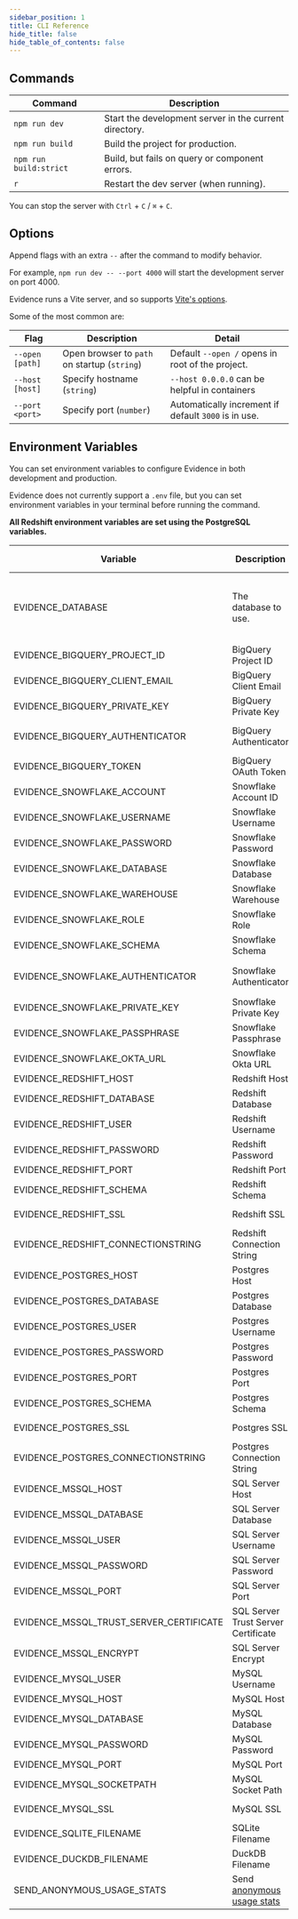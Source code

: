 ```yaml
---
sidebar_position: 1
title: CLI Reference
hide_title: false
hide_table_of_contents: false
---
```


## Commands

| Command                | Description                                            |
| ---------------------- | ------------------------------------------------------ |
| `npm run dev`          | Start the development server in the current directory. |
| `npm run build`        | Build the project for production.                      |
| `npm run build:strict` | Build, but fails on query or component errors.         |
| `r`                    | Restart the dev server (when running).                 |

You can stop the server with `Ctrl` + `C` / `⌘` + `C`.

## Options

Append flags with an extra `--` after the command to modify behavior.

For example, `npm run dev -- --port 4000` will start the development server on port 4000.

Evidence runs a Vite server, and so supports [Vite's options](https://vitejs.dev/guide/cli.html#options).

Some of the most common are:

| Flag            | Description                                  | Detail                                               |
| --------------- | -------------------------------------------- | ---------------------------------------------------- |
| `--open [path]` | Open browser to `path` on startup (`string`) | Default `--open /` opens in root of the project.     |
| `--host [host]` | Specify hostname (`string`)                  | `--host 0.0.0.0` can be helpful in containers        |
| `--port <port>` | Specify port (`number`)                      | Automatically increment if default `3000` is in use. |

## Environment Variables

You can set environment variables to configure Evidence in both development and production.

Evidence does not currently support a `.env` file, but you can set environment variables in your terminal before running the command.

**All Redshift environment variables are set using the PostgreSQL variables.**

| Variable                            | Description                                                     | Options (if applicable)                                                               |
| ----------------------------------- | --------------------------------------------------------------- | ------------------------------------------------------------------------------------- |
| EVIDENCE_DATABASE                   | The database to use.                                            | `bigquery` , `snowflake` , `redshift`, `postgres`, `mssql`, `mysql`, `sqlite`, `duckdb`, `csv` |
| EVIDENCE_BIGQUERY_PROJECT_ID        | BigQuery Project ID                                             |                                                                                       |
| EVIDENCE_BIGQUERY_CLIENT_EMAIL      | BigQuery Client Email                                           |                                                                                       |
| EVIDENCE_BIGQUERY_PRIVATE_KEY       | BigQuery Private Key                                            |                                                                                       |
| EVIDENCE_BIGQUERY_AUTHENTICATOR     | BigQuery Authenticator                                          | `oauth`, `gcloud-cli`, `service-account`                                              |
| EVIDENCE_BIGQUERY_TOKEN             | BigQuery OAuth Token                                            |                                                                                       |
| EVIDENCE_SNOWFLAKE_ACCOUNT          | Snowflake Account ID                                            |                                                                                       |
| EVIDENCE_SNOWFLAKE_USERNAME         | Snowflake Username                                              |                                                                                       |
| EVIDENCE_SNOWFLAKE_PASSWORD         | Snowflake Password                                              |                                                                                       |
| EVIDENCE_SNOWFLAKE_DATABASE         | Snowflake Database                                              |                                                                                       |
| EVIDENCE_SNOWFLAKE_WAREHOUSE        | Snowflake Warehouse                                             |                                                                                       |
| EVIDENCE_SNOWFLAKE_ROLE             | Snowflake Role                                                  |                                                                                       |
| EVIDENCE_SNOWFLAKE_SCHEMA           | Snowflake Schema                                                |                                                                                       |
| EVIDENCE_SNOWFLAKE_AUTHENTICATOR    | Snowflake Authenticator                                         | `snowflake_jwt`, `externalbrowser`, `okta`, `snowflake`                               |
| EVIDENCE_SNOWFLAKE_PRIVATE_KEY      | Snowflake Private Key                                           |                                                                                       |
| EVIDENCE_SNOWFLAKE_PASSPHRASE       | Snowflake Passphrase                                            |                                                                                       |
| EVIDENCE_SNOWFLAKE_OKTA_URL         | Snowflake Okta URL                                              |                                                                                       |
| EVIDENCE_REDSHIFT_HOST              | Redshift Host                                                   |                                                                                       |
| EVIDENCE_REDSHIFT_DATABASE          | Redshift Database                                               |                                                                                       |
| EVIDENCE_REDSHIFT_USER              | Redshift Username                                               |                                                                                       |
| EVIDENCE_REDSHIFT_PASSWORD          | Redshift Password                                               |                                                                                       |
| EVIDENCE_REDSHIFT_PORT              | Redshift Port                                                   |                                                                                       |
| EVIDENCE_REDSHIFT_SCHEMA            | Redshift Schema                                                 |                                                                                       |
| EVIDENCE_REDSHIFT_SSL               | Redshift SSL                                                    | `true` , `false`, `no-verify`                                                         |
| EVIDENCE_REDSHIFT_CONNECTIONSTRING  | Redshift Connection String                                      |                                                                                       |
| EVIDENCE_POSTGRES_HOST              | Postgres Host                                                   |                                                                                       |
| EVIDENCE_POSTGRES_DATABASE          | Postgres Database                                               |                                                                                       |
| EVIDENCE_POSTGRES_USER              | Postgres Username                                               |                                                                                       |
| EVIDENCE_POSTGRES_PASSWORD          | Postgres Password                                               |                                                                                       |
| EVIDENCE_POSTGRES_PORT              | Postgres Port                                                   |                                                                                       |
| EVIDENCE_POSTGRES_SCHEMA            | Postgres Schema                                                 |                                                                                       |
| EVIDENCE_POSTGRES_SSL               | Postgres SSL                                                    | `true` , `false`, `no-verify`                                                         |
| EVIDENCE_POSTGRES_CONNECTIONSTRING  | Postgres Connection String                                      |                                                                                       |
| EVIDENCE_MSSQL_HOST                 | SQL Server Host                                                 |                                                                                       |
| EVIDENCE_MSSQL_DATABASE             | SQL Server Database                                             |                                                                                       |
| EVIDENCE_MSSQL_USER                 | SQL Server Username                                             |                                                                                       |
| EVIDENCE_MSSQL_PASSWORD             | SQL Server Password                                             |                                                                                       |
| EVIDENCE_MSSQL_PORT                 | SQL Server Port                                                 |                                                                                       |
| EVIDENCE_MSSQL_TRUST_SERVER_CERTIFICATE | SQL Server Trust Server Certificate                         | `true` , `false` (default)                                                            |
| EVIDENCE_MSSQL_ENCRYPT              | SQL Server Encrypt                                              | `true` (default) , `false`                                                            |
| EVIDENCE_MYSQL_USER                 | MySQL Username                                                  |                                                                                       |
| EVIDENCE_MYSQL_HOST                 | MySQL Host                                                      |                                                                                       |
| EVIDENCE_MYSQL_DATABASE             | MySQL Database                                                  |                                                                                       |
| EVIDENCE_MYSQL_PASSWORD             | MySQL Password                                                  |                                                                                       |
| EVIDENCE_MYSQL_PORT                 | MySQL Port                                                      |                                                                                       |
| EVIDENCE_MYSQL_SOCKETPATH           | MySQL Socket Path                                               |                                                                                       |
| EVIDENCE_MYSQL_SSL                  | MySQL SSL                                                       | `true` , `false`, `no-verify`                                                         |
| EVIDENCE_SQLITE_FILENAME            | SQLite Filename                                                 |                                                                                       |
| EVIDENCE_DUCKDB_FILENAME            | DuckDB Filename                                                 |                                                                                       |
| SEND_ANONYMOUS_USAGE_STATS          | Send [anonymous usage stats](localhost:3000/settings#telemetry) | `yes` , `no`                                                                          |
